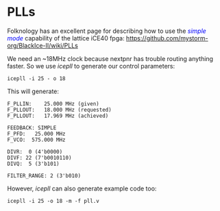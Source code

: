 # PLLs
Folknology has an excellent page for describing how to use the <span style="color: blue;">*simple mode*</span> capability of the lattice iCE40 fpga: https://github.com/mystorm-org/BlackIce-II/wiki/PLLs

We need an ~18MHz clock because nextpnr has trouble routing anything faster. So we use *icepll* to generate our control parameters:

```icepll -i 25 - o 18```

This will generate:
```
F_PLLIN:    25.000 MHz (given)
F_PLLOUT:   18.000 MHz (requested)
F_PLLOUT:   17.969 MHz (achieved)

FEEDBACK: SIMPLE
F_PFD:   25.000 MHz
F_VCO:  575.000 MHz

DIVR:  0 (4'b0000)
DIVF: 22 (7'b0010110)
DIVQ:  5 (3'b101)

FILTER_RANGE: 2 (3'b010)
```

However, *icepll* can also generate example code too:

```icepll -i 25 -o 18 -m -f pll.v```
